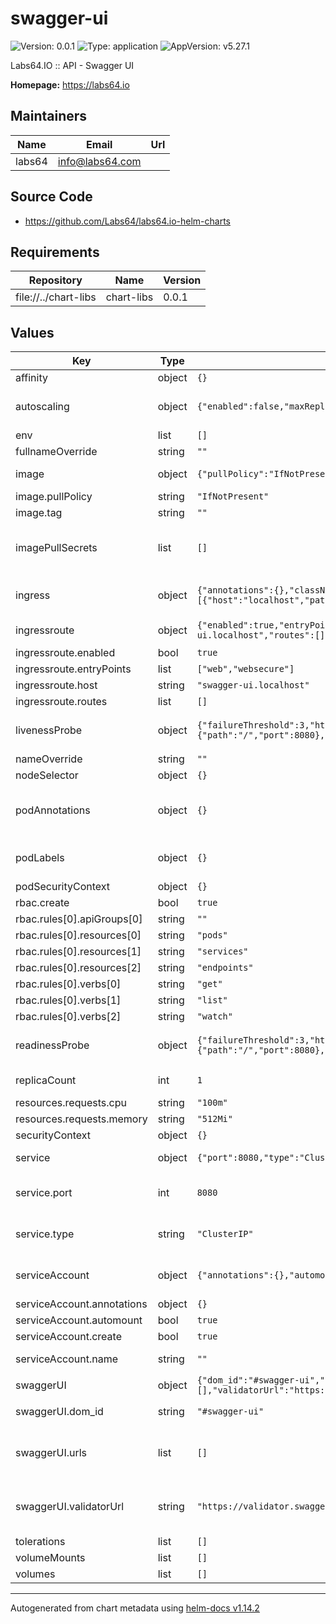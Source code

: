 # swagger-ui

![Version: 0.0.1](https://img.shields.io/badge/Version-0.0.1-informational?style=flat-square) ![Type: application](https://img.shields.io/badge/Type-application-informational?style=flat-square) ![AppVersion: v5.27.1](https://img.shields.io/badge/AppVersion-v5.27.1-informational?style=flat-square)

Labs64.IO :: API - Swagger UI

**Homepage:** <https://labs64.io>

## Maintainers

| Name | Email | Url |
| ---- | ------ | --- |
| labs64 | <info@labs64.com> |  |

## Source Code

* <https://github.com/Labs64/labs64.io-helm-charts>

## Requirements

| Repository | Name | Version |
|------------|------|---------|
| file://../chart-libs | chart-libs | 0.0.1 |

## Values

| Key | Type | Default | Description |
|-----|------|---------|-------------|
| affinity | object | `{}` |  |
| autoscaling | object | `{"enabled":false,"maxReplicas":3,"minReplicas":1,"targetCPUUtilizationPercentage":80}` | This section is for setting up autoscaling more information can be found here: https://kubernetes.io/docs/concepts/workloads/autoscaling/ |
| env | list | `[]` |  |
| fullnameOverride | string | `""` |  |
| image | object | `{"pullPolicy":"IfNotPresent","repository":"swaggerapi/swagger-ui","tag":""}` | This sets the container image more information can be found here: https://kubernetes.io/docs/concepts/containers/images/ |
| image.pullPolicy | string | `"IfNotPresent"` | This sets the pull policy for images. |
| image.tag | string | `""` | Overrides the image tag whose default is the chart appVersion. |
| imagePullSecrets | list | `[]` | This is for the secrets for pulling an image from a private repository more information can be found here: https://kubernetes.io/docs/tasks/configure-pod-container/pull-image-private-registry/ |
| ingress | object | `{"annotations":{},"className":"nginx","enabled":false,"hosts":[{"host":"localhost","paths":[{"path":"/","pathType":"Prefix"}]}],"tls":[]}` | This block is for setting up the ingress for more information can be found here: https://kubernetes.io/docs/concepts/services-networking/ingress/ |
| ingressroute | object | `{"enabled":true,"entryPoints":["web","websecure"],"host":"swagger-ui.localhost","routes":[]}` | IngressRoute configuration for Traefik more information can be found here: https://doc.traefik.io/traefik/routing/providers/kubernetes-crd/ |
| ingressroute.enabled | bool | `true` | This sets whether the IngressRoute is enabled or not |
| ingressroute.entryPoints | list | `["web","websecure"]` | Entry points for the IngressRoute |
| ingressroute.host | string | `"swagger-ui.localhost"` | Host for the IngressRoute |
| ingressroute.routes | list | `[]` | IngressRoute routes definitions |
| livenessProbe | object | `{"failureThreshold":3,"httpGet":{"path":"/","port":8080},"initialDelaySeconds":30,"periodSeconds":10,"timeoutSeconds":2}` | This is to setup the liveness probes more information can be found here: https://kubernetes.io/docs/tasks/configure-pod-container/configure-liveness-readiness-startup-probes/ |
| nameOverride | string | `""` | This is to override the chart name. |
| nodeSelector | object | `{}` |  |
| podAnnotations | object | `{}` | This is for setting Kubernetes Annotations to a Pod. For more information checkout: https://kubernetes.io/docs/concepts/overview/working-with-objects/annotations/ |
| podLabels | object | `{}` | This is for setting Kubernetes Labels to a Pod. For more information checkout: https://kubernetes.io/docs/concepts/overview/working-with-objects/labels/ |
| podSecurityContext | object | `{}` |  |
| rbac.create | bool | `true` |  |
| rbac.rules[0].apiGroups[0] | string | `""` |  |
| rbac.rules[0].resources[0] | string | `"pods"` |  |
| rbac.rules[0].resources[1] | string | `"services"` |  |
| rbac.rules[0].resources[2] | string | `"endpoints"` |  |
| rbac.rules[0].verbs[0] | string | `"get"` |  |
| rbac.rules[0].verbs[1] | string | `"list"` |  |
| rbac.rules[0].verbs[2] | string | `"watch"` |  |
| readinessProbe | object | `{"failureThreshold":3,"httpGet":{"path":"/","port":8080},"initialDelaySeconds":10,"periodSeconds":5,"timeoutSeconds":2}` | This is to setup the readiness probes more information can be found here: https://kubernetes.io/docs/tasks/configure-pod-container/configure-liveness-readiness-startup-probes/ |
| replicaCount | int | `1` | This will set the replicaset count more information can be found here: https://kubernetes.io/docs/concepts/workloads/controllers/replicaset/ |
| resources.requests.cpu | string | `"100m"` |  |
| resources.requests.memory | string | `"512Mi"` |  |
| securityContext | object | `{}` |  |
| service | object | `{"port":8080,"type":"ClusterIP"}` | This is for setting up a service more information can be found here: https://kubernetes.io/docs/concepts/services-networking/service/ |
| service.port | int | `8080` | This sets the ports more information can be found here: https://kubernetes.io/docs/concepts/services-networking/service/#field-spec-ports |
| service.type | string | `"ClusterIP"` | This sets the service type more information can be found here: https://kubernetes.io/docs/concepts/services-networking/service/#publishing-services-service-types |
| serviceAccount | object | `{"annotations":{},"automount":true,"create":true,"name":""}` | This section builds out the service account more information can be found here: https://kubernetes.io/docs/concepts/security/service-accounts/ |
| serviceAccount.annotations | object | `{}` | Annotations to add to the service account |
| serviceAccount.automount | bool | `true` | Automatically mount a ServiceAccount's API credentials? |
| serviceAccount.create | bool | `true` | Specifies whether a service account should be created |
| serviceAccount.name | string | `""` | The name of the service account to use. If not set and create is true, a name is generated using the fullname template |
| swaggerUI | object | `{"dom_id":"#swagger-ui","urls":[],"validatorUrl":"https://validator.swagger.io/validator"}` | Swagger UI configuration |
| swaggerUI.dom_id | string | `"#swagger-ui"` | The ID of a DOM element inside which SwaggerUI will put its user interface. |
| swaggerUI.urls | list | `[]` | An array of API definition objects used by Topbar plugin. When used and Topbar plugin is enabled, the url parameter will not be parsed. Names and URLs must be unique among all items in this array, since they’re used as identifiers. |
| swaggerUI.validatorUrl | string | `"https://validator.swagger.io/validator"` | By default, Swagger UI attempts to validate specs against swagger.io’s online validator. You can use this parameter to set a different validator URL, for example for locally deployed validators. Setting it to either none, 127.0.0.1 or localhost will disable validation. |
| tolerations | list | `[]` |  |
| volumeMounts | list | `[]` | Additional volumeMounts on the output Deployment definition. |
| volumes | list | `[]` | Additional volumes on the output Deployment definition. |

----------------------------------------------
Autogenerated from chart metadata using [helm-docs v1.14.2](https://github.com/norwoodj/helm-docs/releases/v1.14.2)
